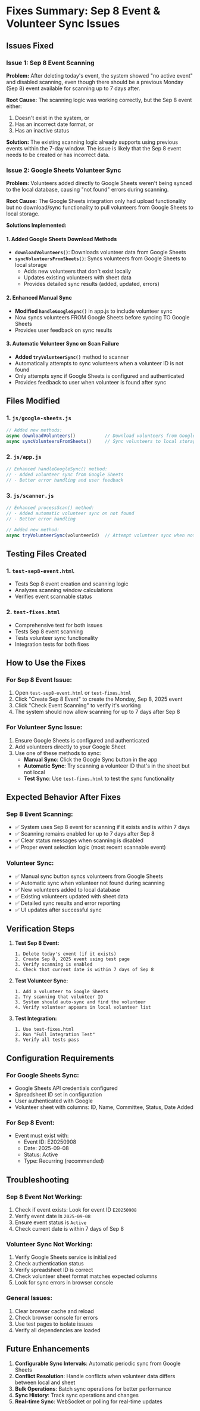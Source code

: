 # Fixes Summary: Sep 8 Event & Volunteer Sync Issues

## Issues Fixed

### Issue 1: Sep 8 Event Scanning
**Problem:** After deleting today's event, the system showed "no active event" and disabled scanning, even though there should be a previous Monday (Sep 8) event available for scanning up to 7 days after.

**Root Cause:** The scanning logic was working correctly, but the Sep 8 event either:
1. Doesn't exist in the system, or
2. Has an incorrect date format, or  
3. Has an inactive status

**Solution:** The existing scanning logic already supports using previous events within the 7-day window. The issue is likely that the Sep 8 event needs to be created or has incorrect data.

### Issue 2: Google Sheets Volunteer Sync
**Problem:** Volunteers added directly to Google Sheets weren't being synced to the local database, causing "not found" errors during scanning.

**Root Cause:** The Google Sheets integration only had upload functionality but no download/sync functionality to pull volunteers from Google Sheets to local storage.

**Solutions Implemented:**

#### 1. Added Google Sheets Download Methods
- **`downloadVolunteers()`**: Downloads volunteer data from Google Sheets
- **`syncVolunteersFromSheets()`**: Syncs volunteers from Google Sheets to local storage
  - Adds new volunteers that don't exist locally
  - Updates existing volunteers with sheet data
  - Provides detailed sync results (added, updated, errors)

#### 2. Enhanced Manual Sync
- **Modified `handleGoogleSync()`** in app.js to include volunteer sync
- Now syncs volunteers FROM Google Sheets before syncing TO Google Sheets
- Provides user feedback on sync results

#### 3. Automatic Volunteer Sync on Scan Failure
- **Added `tryVolunteerSync()`** method to scanner
- Automatically attempts to sync volunteers when a volunteer ID is not found
- Only attempts sync if Google Sheets is configured and authenticated
- Provides feedback to user when volunteer is found after sync

## Files Modified

### 1. `js/google-sheets.js`
```javascript
// Added new methods:
async downloadVolunteers()           // Download volunteers from Google Sheets
async syncVolunteersFromSheets()     // Sync volunteers to local storage
```

### 2. `js/app.js`
```javascript
// Enhanced handleGoogleSync() method:
// - Added volunteer sync from Google Sheets
// - Better error handling and user feedback
```

### 3. `js/scanner.js`
```javascript
// Enhanced processScan() method:
// - Added automatic volunteer sync on not found
// - Better error handling

// Added new method:
async tryVolunteerSync(volunteerId)  // Attempt volunteer sync when not found
```

## Testing Files Created

### 1. `test-sep8-event.html`
- Tests Sep 8 event creation and scanning logic
- Analyzes scanning window calculations
- Verifies event scannable status

### 2. `test-fixes.html`
- Comprehensive test for both issues
- Tests Sep 8 event scanning
- Tests volunteer sync functionality
- Integration tests for both fixes

## How to Use the Fixes

### For Sep 8 Event Issue:
1. Open `test-sep8-event.html` or `test-fixes.html`
2. Click "Create Sep 8 Event" to create the Monday, Sep 8, 2025 event
3. Click "Check Event Scanning" to verify it's working
4. The system should now allow scanning for up to 7 days after Sep 8

### For Volunteer Sync Issue:
1. Ensure Google Sheets is configured and authenticated
2. Add volunteers directly to your Google Sheet
3. Use one of these methods to sync:
   - **Manual Sync**: Click the Google Sync button in the app
   - **Automatic Sync**: Try scanning a volunteer ID that's in the sheet but not local
   - **Test Sync**: Use `test-fixes.html` to test the sync functionality

## Expected Behavior After Fixes

### Sep 8 Event Scanning:
- ✅ System uses Sep 8 event for scanning if it exists and is within 7 days
- ✅ Scanning remains enabled for up to 7 days after Sep 8
- ✅ Clear status messages when scanning is disabled
- ✅ Proper event selection logic (most recent scannable event)

### Volunteer Sync:
- ✅ Manual sync button syncs volunteers from Google Sheets
- ✅ Automatic sync when volunteer not found during scanning
- ✅ New volunteers added to local database
- ✅ Existing volunteers updated with sheet data
- ✅ Detailed sync results and error reporting
- ✅ UI updates after successful sync

## Verification Steps

1. **Test Sep 8 Event:**
   ```
   1. Delete today's event (if it exists)
   2. Create Sep 8, 2025 event using test page
   3. Verify scanning is enabled
   4. Check that current date is within 7 days of Sep 8
   ```

2. **Test Volunteer Sync:**
   ```
   1. Add a volunteer to Google Sheets
   2. Try scanning that volunteer ID
   3. System should auto-sync and find the volunteer
   4. Verify volunteer appears in local volunteer list
   ```

3. **Test Integration:**
   ```
   1. Use test-fixes.html
   2. Run "Full Integration Test"
   3. Verify all tests pass
   ```

## Configuration Requirements

### For Google Sheets Sync:
- Google Sheets API credentials configured
- Spreadsheet ID set in configuration
- User authenticated with Google
- Volunteer sheet with columns: ID, Name, Committee, Status, Date Added

### For Sep 8 Event:
- Event must exist with:
  - Event ID: E20250908
  - Date: 2025-09-08
  - Status: Active
  - Type: Recurring (recommended)

## Troubleshooting

### Sep 8 Event Not Working:
1. Check if event exists: Look for event ID `E20250908`
2. Verify event date is `2025-09-08`
3. Ensure event status is `Active`
4. Check current date is within 7 days of Sep 8

### Volunteer Sync Not Working:
1. Verify Google Sheets service is initialized
2. Check authentication status
3. Verify spreadsheet ID is correct
4. Check volunteer sheet format matches expected columns
5. Look for sync errors in browser console

### General Issues:
1. Clear browser cache and reload
2. Check browser console for errors
3. Use test pages to isolate issues
4. Verify all dependencies are loaded

## Future Enhancements

1. **Configurable Sync Intervals**: Automatic periodic sync from Google Sheets
2. **Conflict Resolution**: Handle conflicts when volunteer data differs between local and sheet
3. **Bulk Operations**: Batch sync operations for better performance
4. **Sync History**: Track sync operations and changes
5. **Real-time Sync**: WebSocket or polling for real-time updates